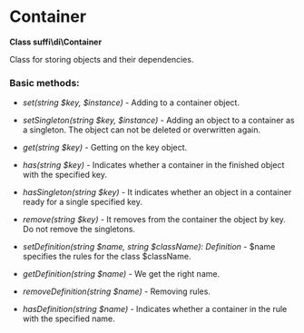 Container
=========

**Class suffi\di\Container**

Class for storing objects and their dependencies.

### Basic methods:

* _set(string $key, $instance)_ - Adding to a container object.

* _setSingleton(string $key, $instance)_ - Adding an object to a container as a singleton. The object can not be deleted or overwritten again.

* _get(string $key)_ - Getting on the key object.

* _has(string $key)_ - Indicates whether a container in the finished object with the specified key.

* _hasSingleton(string $key)_ - It indicates whether an object in a container ready for a single specified key.

* _remove(string $key)_ - It removes from the container the object by key. Do not remove the singletons.

* _setDefinition(string $name, string $className): Definition_ - $name specifies the rules for the class $className.

* _getDefinition(string $name)_ - We get the right name.

* _removeDefinition(string $name)_ - Removing rules.

* _hasDefinition(string $name)_ - Indicates whether a container in the rule with the specified name.